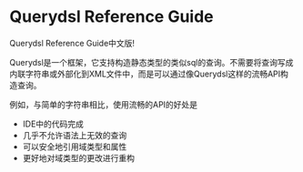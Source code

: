 # Querydsl Reference Guide
Querydsl Reference Guide中文版!

Querydsl是一个框架，它支持构造静态类型的类似sql的查询。不需要将查询写成内联字符串或外部化到XML文件中，而是可以通过像Querydsl这样的流畅API构造查询。

例如，与简单的字符串相比，使用流畅的API的好处是

- IDE中的代码完成
- 几乎不允许语法上无效的查询
- 可以安全地引用域类型和属性
- 更好地对域类型的更改进行重构

